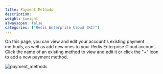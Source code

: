 ```yaml
---
Title: Payment Methods
description: 
weight: $weight
alwaysopen: false
categories: ["Redis Enterprise Cloud (RC)"]
---
```

On this page, you can view and edit your account's existing payment
methods, as well as add new ones to your Redis Enterprise Cloud account.
Click the name of an existing method to view and edit it or click the
"+" icon to add a new payment method.

![payment_methods](/images/rc/payment_methods.png?width=1000&height=365)
